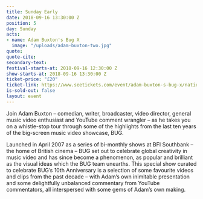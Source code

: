 ```yaml
---
title: Sunday Early
date: 2018-09-16 13:30:00 Z
position: 5
day: Sunday
acts:
- name: Adam Buxton's Bug X
  image: "/uploads/adam-buxton-two.jpg"
quote: 
quote-cite: 
secondary-text: 
festival-starts-at: 2018-09-16 12:30:00 Z
show-starts-at: 2018-09-16 13:30:00 Z
ticket-price: "£20"
ticket-link: https://www.seetickets.com/event/adam-buxton-s-bug-x/national-maritime-museum/1241752
is-sold-out: false
layout: event
---
```


Join Adam Buxton – comedian, writer, broadcaster, video director, general music video enthusiast and YouTube comment wrangler – as he takes you on a whistle-stop tour through some of the highlights from the last ten years of the big-screen music video showcase, BUG. 

Launched in April 2007 as a series of bi-monthly shows at BFI Southbank – the home of British cinema – BUG set out to celebrate global creativity in music video and has since become a phenomenon, as popular and brilliant as the visual ideas which the BUG team unearths. This special show curated to celebrate BUG’s 10th Anniversary is a selection of some favourite videos and clips from the past decade – with Adam’s own inimitable presentation and some delightfully unbalanced commentary from YouTube commentators, all interspersed with some gems of Adam’s own making.